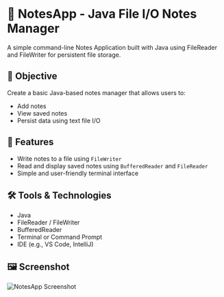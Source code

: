 # 📝 NotesApp - Java File I/O Notes Manager

A simple command-line Notes Application built with Java using FileReader and FileWriter for persistent file storage.

## 📌 Objective
Create a basic Java-based notes manager that allows users to:
- Add notes
- View saved notes
- Persist data using text file I/O

## 🚀 Features
- Write notes to a file using `FileWriter`
- Read and display saved notes using `BufferedReader` and `FileReader`
- Simple and user-friendly terminal interface

## 🛠️ Tools & Technologies
- Java
- FileReader / FileWriter
- BufferedReader
- Terminal or Command Prompt
- IDE (e.g., VS Code, IntelliJ)

## 🖼️ Screenshot

![NotesApp Screenshot]()


